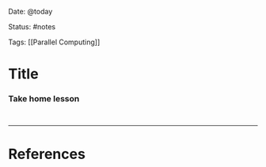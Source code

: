 Date: @today

Status: #notes

Tags: [[Parallel Computing]]


# Title


### Take home lesson

```ad-summary


```


---
# References

